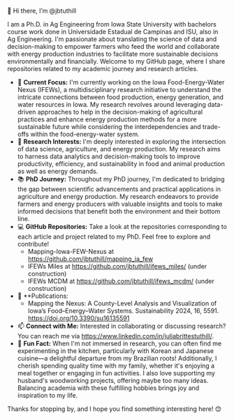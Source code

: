 👋 Hi there, I’m @jbtuthill

I am a Ph.D. in Ag Engineering from Iowa State University with bachelors course work done in Universidade Estadual de Campinas and ISU, also in Ag Engineering. I'm passionate about translating the science of data and decision-making to empower farmers who feed the world and collaborate with energy production industries to facilitate more sustainable decisions environmentally and financially. Welcome to my GitHub page, where I share repositories related to my academic journey and research articles.

- 🔭 **Current Focus:** I'm currently working on the Iowa Food-Energy-Water Nexus (IFEWs), a multidisciplinary research initiative to understand the intricate connections between food production, energy generation, and water resources in Iowa. My research revolves around leveraging data-driven approaches to help in the decision-making of agricultural practices and enhance energy production methods for a more sustainable future while considering the interdependencies and trade-offs within the food-energy-water system.
- 🌱 **Research Interests:** I'm deeply interested in exploring the intersection of data science, agriculture, and energy production. My research aims to harness data analytics and decision-making tools to improve productivity, efficiency, and sustainability in food and animal production as well as energy demands.
- 📚 **PhD Journey:** Throughout my PhD journey, I'm dedicated to bridging the gap between scientific advancements and practical applications in agriculture and energy production. My research endeavors to provide farmers and energy producers with valuable insights and tools to make informed decisions that benefit both the environment and their bottom line.
- 💻 **GitHub Repositories:** Take a look at the repositories corresponding to each article and project related to my PhD. Feel free to explore and contribute!
    - Mapping-Iowa-FEW-Nexus at <https://github.com/jbtuthill/mapping_ia_few>
    - IFEWs Miles at <https://github.com/jbtuthill/ifews_miles/> (under construction)
    - IFEWs MCDM at <https://github.com/jbtuthill/ifews_mcdm/> (under construction)
- 📝 **Publications:
    - Mapping the Nexus: A County-Level Analysis and Visualization of Iowa’s Food–Energy–Water Systems. Sustainability 2024, 16, 5591. <https://doi.org/10.3390/su16135591>
- 📫 **Connect with Me:** Interested in collaborating or discussing research? You can reach me via https://www.linkedin.com/in/juliabrittestuthill/.
- 🌟 **Fun Fact:** When I'm not immersed in research, you can often find me experimenting in the kitchen, particularly with Korean and Japanese cuisine—a delightful departure from my Brazilian roots! Additionally, I cherish spending quality time with my family, whether it's enjoying a meal together or engaging in fun activities. I also love supporting my husband's woodworking projects, offering maybe too many ideas. Balancing academia with these fulfilling hobbies brings joy and inspiration to my life.

Thanks for stopping by, and I hope you find something interesting here! 😊




<!---
jbtuthill/jbtuthill is a ✨ special ✨ repository because its `README.md` (this file) appears on your GitHub profile.
You can click the Preview link to take a look at your changes.
--->
